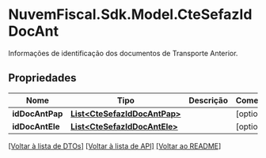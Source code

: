 # NuvemFiscal.Sdk.Model.CteSefazIdDocAnt
Informações de identificação dos documentos de Transporte Anterior.

## Propriedades

Nome | Tipo | Descrição | Comentários
------------ | ------------- | ------------- | -------------
**idDocAntPap** | [**List&lt;CteSefazIdDocAntPap&gt;**](CteSefazIdDocAntPap.md) |  | [optional] 
**idDocAntEle** | [**List&lt;CteSefazIdDocAntEle&gt;**](CteSefazIdDocAntEle.md) |  | [optional] 

[[Voltar à lista de DTOs]](../README.md#documentation-for-models) [[Voltar à lista de API]](../README.md#documentation-for-api-endpoints) [[Voltar ao README]](../README.md)

